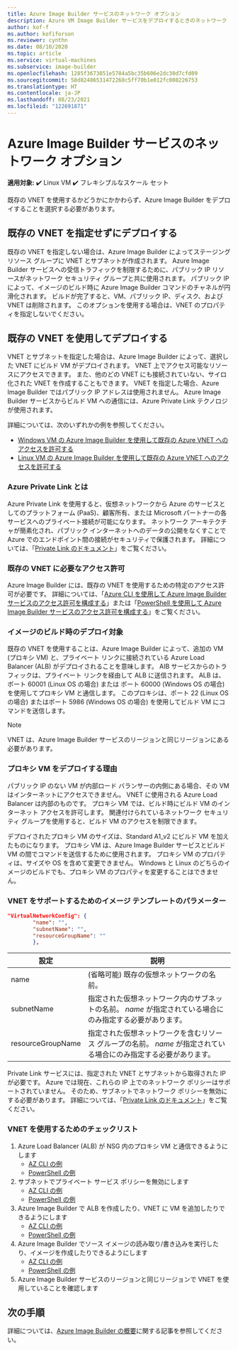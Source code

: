 ```yaml
---
title: Azure Image Builder サービスのネットワーク オプション
description: Azure VM Image Builder サービスをデプロイするときのネットワーク オプションについて理解します
author: kof-f
ms.author: kofiforson
ms.reviewer: cynthn
ms.date: 08/10/2020
ms.topic: article
ms.service: virtual-machines
ms.subservice: image-builder
ms.openlocfilehash: 1285f3673851e5784a5bc35b606e2dc30d7cfd09
ms.sourcegitcommit: 58d82486531472268c5ff70b1e012fc008226753
ms.translationtype: HT
ms.contentlocale: ja-JP
ms.lasthandoff: 08/23/2021
ms.locfileid: "122691871"
---
```

# <a name="azure-image-builder-service-networking-options"></a>Azure Image Builder サービスのネットワーク オプション

**適用対象:** :heavy_check_mark: Linux VM :heavy_check_mark: フレキシブルなスケール セット 

既存の VNET を使用するかどうかにかかわらず、Azure Image Builder をデプロイすることを選択する必要があります。

## <a name="deploy-without-specifying-an-existing-vnet"></a>既存の VNET を指定せずにデプロイする

既存の VNET を指定しない場合は、Azure Image Builder によってステージング リソース グループに VNET とサブネットが作成されます。 Azure Image Builder サービスへの受信トラフィックを制限するために、パブリック IP リソースがネットワーク セキュリティ グループと共に使用されます。 パブリック IP によって、イメージのビルド時に Azure Image Builder コマンドのチャネルが円滑化されます。 ビルドが完了すると、VM、パブリック IP、ディスク、および VNET は削除されます。 このオプションを使用する場合は、VNET のプロパティを指定しないでください。

## <a name="deploy-using-an-existing-vnet"></a>既存の VNET を使用してデプロイする

VNET とサブネットを指定した場合は、Azure Image Builder によって、選択した VNET にビルド VM がデプロイされます。 VNET 上でアクセス可能なリソースにアクセスできます。 また、他のどの VNET にも接続されていない、サイロ化された VNET を作成することもできます。 VNET を指定した場合、Azure Image Builder ではパブリック IP アドレスは使用されません。 Azure Image Builder サービスからビルド VM への通信には、Azure Private Link テクノロジが使用されます。

詳細については、次のいずれかの例を参照してください。

* [Windows VM の Azure Image Builder を使用して既存の Azure VNET へのアクセスを許可する](../windows/image-builder-vnet.md)
* [Linux VM の Azure Image Builder を使用して既存の Azure VNET へのアクセスを許可する](image-builder-vnet.md)

### <a name="what-is-azure-private-link"></a>Azure Private Link とは

Azure Private Link を使用すると、仮想ネットワークから Azure のサービスとしてのプラットフォーム (PaaS)、顧客所有、または Microsoft パートナーの各サービスへのプライベート接続が可能になります。 ネットワーク アーキテクチャが簡素化され、パブリック インターネットへのデータの公開をなくすことで Azure でのエンドポイント間の接続がセキュリティで保護されます。 詳細については、「[Private Link のドキュメント](../../private-link/index.yml)」をご覧ください。

### <a name="required-permissions-for-an-existing-vnet"></a>既存の VNET に必要なアクセス許可

Azure Image Builder には、既存の VNET を使用するための特定のアクセス許可が必要です。 詳細については、「[Azure CLI を使用して Azure Image Builder サービスのアクセス許可を構成する](image-builder-permissions-cli.md)」または「[PowerShell を使用して Azure Image Builder サービスのアクセス許可を構成する](image-builder-permissions-powershell.md)」をご覧ください。

### <a name="what-is-deployed-during-an-image-build"></a>イメージのビルド時のデプロイ対象

既存の VNET を使用することは、Azure Image Builder によって、追加の VM (プロキシ VM) と、プライベート リンクに接続されている Azure Load Balancer (ALB) がデプロイされることを意味します。 AIB サービスからのトラフィックは、プライベート リンクを経由して ALB に送信されます。 ALB は、ポート 60001 (Linux OS の場合) または ポート 60000 (Windows OS の場合) を使用してプロキシ VM と通信します。 このプロキシは、ポート 22 (Linux OS の場合) またはポート 5986 (Windows OS の場合) を使用してビルド VM にコマンドを送信します。

> [!NOTE]
> VNET は、Azure Image Builder サービスのリージョンと同じリージョンにある必要があります。
> 

### <a name="why-deploy-a-proxy-vm"></a>プロキシ VM をデプロイする理由

パブリック IP のない VM が内部ロード バランサーの内側にある場合、その VM はインターネットにアクセスできません。 VNET に使用される Azure Load Balancer は内部のものです。 プロキシ VM では、ビルド時にビルド VM のインターネット アクセスを許可します。 関連付けられているネットワーク セキュリティ グループを使用すると、ビルド VM のアクセスを制限できます。

デプロイされたプロキシ VM のサイズは、Standard A1_v2 にビルド VM を加えたものになります。 プロキシ VM は、Azure Image Builder サービスとビルド VM の間でコマンドを送信するために使用されます。 プロキシ VM のプロパティは、サイズや OS を含めて変更できません。 Windows と Linux のどちらのイメージのビルドでも、プロキシ VM のプロパティを変更することはできません。

### <a name="image-template-parameters-to-support-vnet"></a>VNET をサポートするためのイメージ テンプレートのパラメーター
```json
"VirtualNetworkConfig": {
        "name": "",
        "subnetName": "",
        "resourceGroupName": ""
        },
```

| 設定 | 説明 |
|---------|---------|
| name | (省略可能) 既存の仮想ネットワークの名前。 |
| subnetName | 指定された仮想ネットワーク内のサブネットの名前。 *name* が指定されている場合にのみ指定する必要があります。 |
| resourceGroupName | 指定された仮想ネットワークを含むリソース グループの名前。 *name* が指定されている場合にのみ指定する必要があります。 |

Private Link サービスには、指定された VNET とサブネットから取得された IP が必要です。 Azure では現在、これらの IP 上でのネットワーク ポリシーはサポートされていません。 そのため、サブネットでネットワーク ポリシーを無効にする必要があります。 詳細については、「[Private Link のドキュメント](../../private-link/index.yml)」をご覧ください。

### <a name="checklist-for-using-your-vnet"></a>VNET を使用するためのチェックリスト

1. Azure Load Balancer (ALB) が NSG 内のプロキシ VM と通信できるようにします
    * [AZ CLI の例](image-builder-vnet.md#add-network-security-group-rule)
    * [PowerShell の例](../windows/image-builder-vnet.md#add-network-security-group-rule)
2. サブネットでプライベート サービス ポリシーを無効にします
    * [AZ CLI の例](image-builder-vnet.md#disable-private-service-policy-on-subnet)
    * [PowerShell の例](../windows/image-builder-vnet.md#disable-private-service-policy-on-subnet)
3. Azure Image Builder で ALB を作成したり、VNET に VM を追加したりできるようにします
    * [AZ CLI の例](image-builder-permissions-cli.md#existing-vnet-azure-role-example)
    * [PowerShell の例](image-builder-permissions-powershell.md#permission-to-customize-images-on-your-vnets)
4. Azure Image Builder でソース イメージの読み取り/書き込みを実行したり、イメージを作成したりできるようにします
    * [AZ CLI の例](image-builder-permissions-cli.md#custom-image-azure-role-example)
    * [PowerShell の例](image-builder-permissions-powershell.md#custom-image-azure-role-example)
5. Azure Image Builder サービスのリージョンと同じリージョンで VNET を使用していることを確認します


## <a name="next-steps"></a>次の手順

詳細については、[Azure Image Builder の概要](../image-builder-overview.md)に関する記事を参照してください。